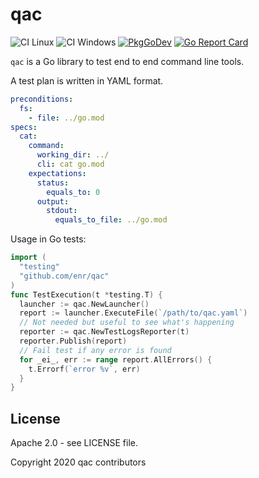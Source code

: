 # qac

![CI Linux](https://github.com/enr/qac/workflows/CI%20Nix/badge.svg)
![CI Windows](https://github.com/enr/qac/workflows/CI%20Windows/badge.svg)
[![PkgGoDev](https://pkg.go.dev/badge/github.com/enr/qac)](https://pkg.go.dev/github.com/enr/qac)
[![Go Report Card](https://goreportcard.com/badge/github.com/enr/qac)](https://goreportcard.com/report/github.com/enr/qac)

`qac` is a Go library to test end to end command line tools.

A test plan is written in YAML format.

```yaml
preconditions:
  fs:
    - file: ../go.mod
specs:
  cat:
    command:
      working_dir: ../
      cli: cat go.mod
    expectations:
      status:
        equals_to: 0
      output:
        stdout:
          equals_to_file: ../go.mod
```

Usage in Go tests:

```go
import (
  "testing"
  "github.com/enr/qac"
)
func TestExecution(t *testing.T) {
  launcher := qac.NewLauncher()
  report := launcher.ExecuteFile(`/path/to/qac.yaml`)
  // Not needed but useful to see what's happening
  reporter := qac.NewTestLogsReporter(t)
  reporter.Publish(report)
  // Fail test if any error is found
  for _ei_, err := range report.AllErrors() {
    t.Errorf(`error %v`, err)
  }
}
```

## License

Apache 2.0 - see LICENSE file.

Copyright 2020 qac contributors
